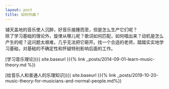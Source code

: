 ```yaml
---
layout: post
title: 如何作曲？
---
```

铺天盖地的音乐使人沉醉，好音乐接踵而至，但是怎么生产它们呢？  
除了学习基础的理论外，旋律从哪儿呢？歌词如何匹配，如何唱出来？动机是怎么产生的呢？这问题太艰难，几乎无法把它砸开。找一个合适的老师，踏踏实实地学习基础，对基础的不确定性和怀疑特别影响后面的工作。


[学习音乐理论]({{ site.baseurl }}{% link _posts/2014-09-01-learn-music-theory.md %})


[给音乐人和普通人的乐理知识]({{ site.baseurl }}{% link _posts/2019-10-20-music-theory-for-musicians-and-normal-people.md%})
